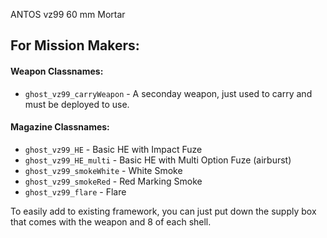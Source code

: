 ANTOS vz99 60 mm Mortar 

## For Mission Makers:

#### Weapon Classnames:
* `ghost_vz99_carryWeapon` - A seconday weapon, just used to carry and must be deployed to use.

#### Magazine Classnames:
* `ghost_vz99_HE` - Basic HE with Impact Fuze
* `ghost_vz99_HE_multi` - Basic HE with Multi Option Fuze (airburst)
* `ghost_vz99_smokeWhite` - White Smoke
* `ghost_vz99_smokeRed` - Red Marking Smoke
* `ghost_vz99_flare` - Flare

To easily add to existing framework, you can just put down the supply box that comes with the weapon and 8 of each shell.
